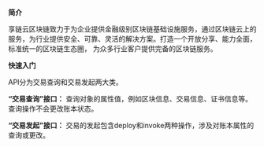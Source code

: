 **简介**

享链云区块链致力于为企业提供金融级别区块链基础设施服务，通过区块链云上的服务，为行业提供安全、可靠、灵活的解决方案。打造一个开放分享、能力全面，标准统一的区块链生态圈，
为众多行业客户提供完备的区块链服务。

**快速入门**
	
API分为交易查询和交易发起两大类。

**“交易查询”接口：** 查询对象的属性值，例如区块信息、交易信息、证书信息等。查询操作不会更改账本状态。

**“交易发起”接口：** 交易的发起包含deploy和invoke两种操作，涉及对账本属性的查询或更改。